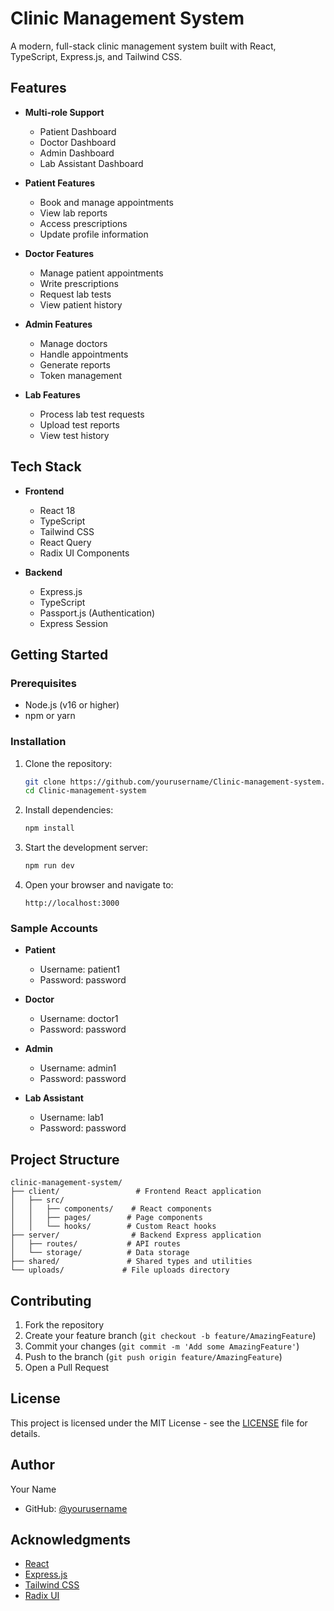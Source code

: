 # Clinic Management System

A modern, full-stack clinic management system built with React, TypeScript, Express.js, and Tailwind CSS.

## Features

- **Multi-role Support**
  - Patient Dashboard
  - Doctor Dashboard
  - Admin Dashboard
  - Lab Assistant Dashboard

- **Patient Features**
  - Book and manage appointments
  - View lab reports
  - Access prescriptions
  - Update profile information

- **Doctor Features**
  - Manage patient appointments
  - Write prescriptions
  - Request lab tests
  - View patient history

- **Admin Features**
  - Manage doctors
  - Handle appointments
  - Generate reports
  - Token management

- **Lab Features**
  - Process lab test requests
  - Upload test reports
  - View test history

## Tech Stack

- **Frontend**
  - React 18
  - TypeScript
  - Tailwind CSS
  - React Query
  - Radix UI Components

- **Backend**
  - Express.js
  - TypeScript
  - Passport.js (Authentication)
  - Express Session

## Getting Started

### Prerequisites

- Node.js (v16 or higher)
- npm or yarn

### Installation

1. Clone the repository:
   ```bash
   git clone https://github.com/yourusername/Clinic-management-system.git
   cd Clinic-management-system
   ```

2. Install dependencies:
   ```bash
   npm install
   ```

3. Start the development server:
   ```bash
   npm run dev
   ```

4. Open your browser and navigate to:
   ```
   http://localhost:3000
   ```

### Sample Accounts

- **Patient**
  - Username: patient1
  - Password: password

- **Doctor**
  - Username: doctor1
  - Password: password

- **Admin**
  - Username: admin1
  - Password: password

- **Lab Assistant**
  - Username: lab1
  - Password: password

## Project Structure

```
clinic-management-system/
├── client/                 # Frontend React application
│   ├── src/
│   │   ├── components/    # React components
│   │   ├── pages/        # Page components
│   │   └── hooks/        # Custom React hooks
├── server/                # Backend Express application
│   ├── routes/           # API routes
│   └── storage/          # Data storage
├── shared/               # Shared types and utilities
└── uploads/             # File uploads directory
```

## Contributing

1. Fork the repository
2. Create your feature branch (`git checkout -b feature/AmazingFeature`)
3. Commit your changes (`git commit -m 'Add some AmazingFeature'`)
4. Push to the branch (`git push origin feature/AmazingFeature`)
5. Open a Pull Request

## License

This project is licensed under the MIT License - see the [LICENSE](LICENSE) file for details.

## Author

Your Name
- GitHub: [@yourusername](https://github.com/yourusername)

## Acknowledgments

- [React](https://reactjs.org/)
- [Express.js](https://expressjs.com/)
- [Tailwind CSS](https://tailwindcss.com/)
- [Radix UI](https://www.radix-ui.com/) 